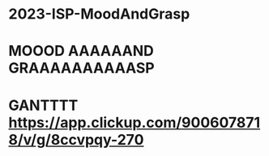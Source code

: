 # 2023-ISP-MoodAndGrasp

# MOOOD AAAAAAND GRAAAAAAAAAASP
# GANTTTT https://app.clickup.com/9006078718/v/g/8ccvpqy-270
